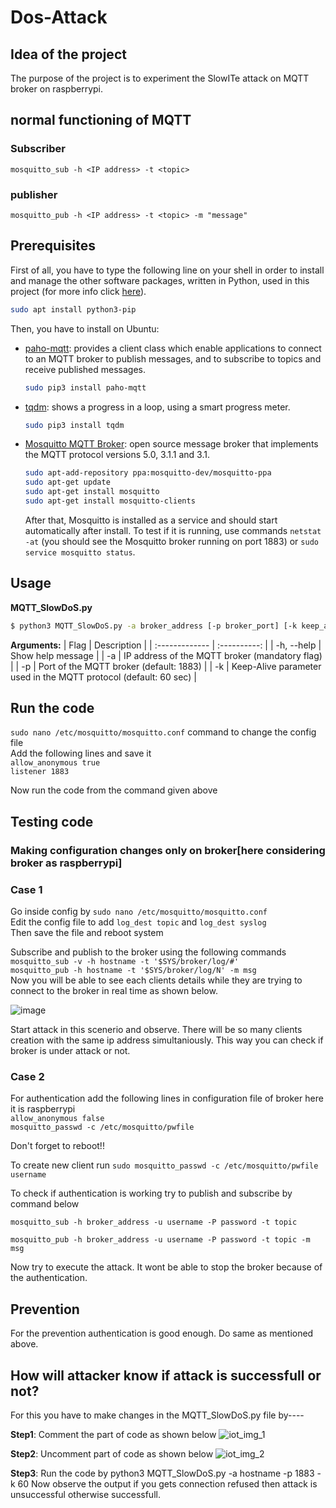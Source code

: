 # Dos-Attack

## Idea of the project

The purpose of the project is to experiment the SlowITe attack on MQTT broker on raspberrypi.

## normal functioning of MQTT

### Subscriber
`mosquitto_sub -h <IP address> -t <topic>`
### publisher
`mosquitto_pub -h <IP address> -t <topic> -m "message"`

## Prerequisites

First of all, you have to type the following line on your shell in order to install and manage the other software packages, written in Python, used in this project (for more info click [here](https://linuxize.com/post/how-to-install-pip-on-ubuntu-18.04/)).

```bash
sudo apt install python3-pip
```
Then, you have to install on Ubuntu:

 - [paho-mqtt](https://pypi.org/project/paho-mqtt/): provides a client class which enable applications to connect to an MQTT broker to publish messages, and to subscribe to topics and receive published messages.
	  ```bash
	 sudo pip3 install paho-mqtt
	```
 - [tqdm](https://pypi.org/project/tqdm/): shows a progress in a loop, using a smart progress meter.
	 ```bash
	 sudo pip3 install tqdm
	```
 - [Mosquitto MQTT Broker](https://mosquitto.org/): open source message broker that implements the MQTT protocol versions 5.0, 3.1.1 and 3.1. 
	 ```bash
	 sudo apt-add-repository ppa:mosquitto-dev/mosquitto-ppa
	 sudo apt-get update
	 sudo apt-get install mosquitto
	 sudo apt-get install mosquitto-clients
	```
	After that, Mosquitto is installed as a service and should start automatically after install. To test if it is running, use commands `netstat -at` (you should see the Mosquitto broker running on port 1883) or `sudo service mosquitto status`.
  
  ## Usage
**MQTT_SlowDoS.py**
```bash
$ python3 MQTT_SlowDoS.py -a broker_address [-p broker_port] [-k keep_alive] [-h | --help]
```


**Arguments:**
| Flag           | Description    | 
| :------------- | :----------: | 
|  -h, --help    | Show help message  | 
| -a             | IP address of the MQTT broker (mandatory flag) | 
| -p             | Port of the MQTT broker (default: 1883) | 
| -k             | Keep-Alive parameter used in the MQTT protocol (default: 60 sec) | 


## Run the code
`sudo nano /etc/mosquitto/mosquitto.conf` command to change the config file <br>
Add the following lines and save it <br>
`allow_anonymous true`<br>
`listener 1883`<br>

Now run the code from the command given above

## Testing code

### Making configuration changes only on broker[here considering broker as raspberrypi]

### Case 1
Go inside config by `sudo nano /etc/mosquitto/mosquitto.conf`<br>
Edit the config file to add `log_dest topic` and `log_dest syslog`<br>
Then save the file and reboot system <br>

Subscribe and publish to the broker using the following commands<br>
`mosquitto_sub -v -h hostname -t '$SYS/broker/log/#'`<br>
`mosquitto_pub -h hostname -t '$SYS/broker/log/N' -m msg`<br>
Now you will be able to see each clients details while they are trying to connect to the broker in real time as shown below.

![image](https://user-images.githubusercontent.com/57555177/167286358-af067ac8-5c2d-4e82-9dfd-8e9f9a262382.png)

Start attack in this scenerio and observe. There will be so many clients creation with the same ip address simultaniously. This way you can check if broker is under attack or not.

### Case 2
For authentication add the following lines in configuration file of broker here it is raspberrypi<br>
`allow_anonymous false`<br>
`mosquitto_passwd -c /etc/mosquitto/pwfile`<br>

Don't forget to reboot!!

To create new client run `sudo mosquitto_passwd -c /etc/mosquitto/pwfile username`

To check if authentication is working try to publish and subscribe by command below

`mosquitto_sub -h broker_address -u username -P password -t topic`

`mosquitto_pub -h broker_address -u username -P password -t topic -m msg`

Now try to execute the attack. It wont be able to stop the broker because of the authentication.

## Prevention
For the prevention authentication is good enough. Do same as mentioned above.

## How will attacker know if attack is successfull or not?
For this you have to make changes in the MQTT_SlowDoS.py file by----

<b>Step1</b>: Comment the part of code as shown below
![iot_img_1](https://user-images.githubusercontent.com/57555177/167286729-94f72086-bf1d-48d5-a81f-2fb27ab3f9ac.png)

<b>Step2</b>: Uncomment part of code as shown below
![iot_img_2](https://user-images.githubusercontent.com/57555177/167286744-7d0fcfcc-5482-4140-bd76-9cac7f55670d.png)

<b>Step3</b>: Run the code by python3 MQTT_SlowDoS.py -a hostname -p 1883 -k 60
Now observe the output if you gets connection refused then attack is unsuccessful otherwise successfull.


